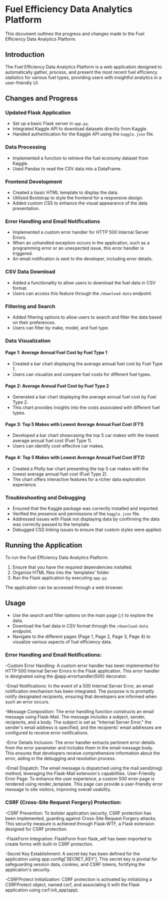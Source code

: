 # Fuel Efficiency Data Analytics Platform

This document outlines the progress and changes made to the Fuel Efficiency Data Analytics Platform.

## Introduction

The Fuel Efficiency Data Analytics Platform is a web application designed to automatically gather, process, and present the most recent fuel efficiency statistics for various fuel types, providing users with insightful analytics in a user-friendly UI.

## Changes and Progress

### Updated Flask Application

- Set up a basic Flask server in `app.py`.
- Integrated Kaggle API to download datasets directly from Kaggle.
- Handled authentication for the Kaggle API using the `kaggle.json` file.

### Data Processing

- Implemented a function to retrieve the fuel economy dataset from Kaggle.
- Used Pandas to read the CSV data into a DataFrame.

### Frontend Development

- Created a basic HTML template to display the data.
- Utilized Bootstrap to style the frontend for a responsive design.
- Added custom CSS to enhance the visual appearance of the data presentation.

### Error Handling and Email Notifications

- Implemented a custom error handler for HTTP 500 Internal Server Errors.
- When an unhandled exception occurs in the application, such as a programming error or an unexpected issue, this error handler is triggered.
- An email notification is sent to the developer, including error details.

### CSV Data Download

- Added a functionality to allow users to download the fuel data in CSV format.
- Users can access this feature through the `/download-data` endpoint.

### Filtering and Search

- Added filtering options to allow users to search and filter the data based on their preferences.
- Users can filter by make, model, and fuel type.

### Data Visualization

#### Page 1: Average Annual Fuel Cost by Fuel Type 1

- Created a bar chart displaying the average annual fuel cost by Fuel Type 1.
- Users can visualize and compare fuel costs for different fuel types.

#### Page 2: Average Annual Fuel Cost by Fuel Type 2

- Generated a bar chart displaying the average annual fuel cost by Fuel Type 2.
- This chart provides insights into the costs associated with different fuel types.

#### Page 3: Top 5 Makes with Lowest Average Annual Fuel Cost (FT1)

- Developed a bar chart showcasing the top 5 car makes with the lowest average annual fuel cost (Fuel Type 1).
- Users can identify cost-effective car makes.

#### Page 4: Top 5 Makes with Lowest Average Annual Fuel Cost (FT2)

- Created a Plotly bar chart presenting the top 5 car makes with the lowest average annual fuel cost (Fuel Type 2).
- The chart offers interactive features for a richer data exploration experience.

### Troubleshooting and Debugging

- Ensured that the Kaggle package was correctly installed and imported.
- Verified the presence and permissions of the `kaggle.json` file.
- Addressed issues with Flask not displaying data by confirming the data was correctly passed to the template.
- Debugged CSS linking issues to ensure that custom styles were applied.


## Running the Application

To run the Fuel Efficiency Data Analytics Platform:

1. Ensure that you have the required dependencies installed.
2. Organize HTML files into the 'templates' folder.
3. Run the Flask application by executing `app.py`.

The application can be accessed through a web browser.

## Usage

- Use the search and filter options on the main page (`/`) to explore the data.
- Download the fuel data in CSV format through the `/download-data` endpoint.
- Navigate to the different pages (Page 1, Page 2, Page 3, Page 4) to visualize various aspects of fuel efficiency data.

### Error Handling and Email Notifications:

-Custom Error Handling: A custom error handler has been implemented for HTTP 500 Internal Server Errors in the Flask application. This error handler is designated using the @app.errorhandler(500) decorator.

-Email Notifications: In the event of a 500 Internal Server Error, an email notification mechanism has been integrated. The purpose is to promptly notify designated recipients, ensuring that developers are informed when such an error occurs.

-Message Composition: The error handling function constructs an email message using Flask-Mail. The message includes a subject, sender, recipients, and a body. The subject is set as "Internal Server Error," the sender's email address is specified, and the recipients' email addresses are configured to receive error notifications.

-Error Details Inclusion: The error handler extracts pertinent error details from the error parameter and includes them in the email message body. This ensures that developers receive comprehensive information about the error, aiding in the debugging and resolution process.

-Email Dispatch: The email message is dispatched using the mail.send(msg) method, leveraging the Flask-Mail extension's capabilities.
User-Friendly Error Page: To enhance the user experience, a custom 500 error page is rendered using render_template. This page can provide a user-friendly error message to site visitors, improving overall usability.


### CSRF (Cross-Site Request Forgery) Protection:
-CSRF Prevention: To bolster application security, CSRF protection has been implemented, guarding against Cross-Site Request Forgery attacks. This security measure is achieved through Flask-WTF, a Flask extension designed for CSRF protection.

-FlaskForm Integration: FlaskForm from flask_wtf has been imported to create forms with built-in CSRF protection.

-Secret Key Establishment: A secret key has been defined for the application using app.config['SECRET_KEY']. This secret key is pivotal for safeguarding session data, cookies, and CSRF tokens, fortifying the application's security.

-CSRFProtect Initialization: CSRF protection is activated by initializing a CSRFProtect object, named csrf, and associating it with the Flask application using csrf.init_app(app).


